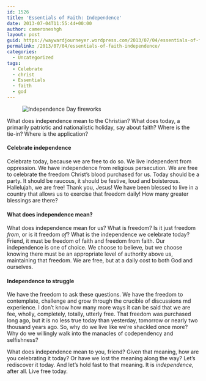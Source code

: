 ```yaml
---
id: 1526
title: 'Essentials of Faith: Independence'
date: 2013-07-04T11:55:44+00:00
author: cameroneshgh
layout: post
guid: https://waywardjourneyer.wordpress.com/2013/07/04/essentials-of-faith-independence/
permalink: /2013/07/04/essentials-of-faith-independence/
categories:
  - Uncategorized
tags:
  - Celebrate
  - christ
  - Essentials
  - faith
  - god
---
```

<figure><img alt="Independence Day fireworks" src="https://i0.wp.com/cdn-images-1.medium.com/max/800/0*u-g0fBgmteMWwRs3.jpg?w=525&#038;ssl=1" data-recalc-dims="1" /></figure> 

What does independence mean to the Christian? What does today, a primarily patriotic and nationalistic holiday, say about faith? Where is the tie-in? Where is the application?

#### Celebrate independence

Celebrate today, because we are free to do so. We live independent from oppression. We have independence from religious persecution. We are free to celebrate the freedom Christ’s blood purchased for us. Today should be a party. It should be raucous, it should be festive, loud and boisterous. Hallelujah, we are free! Thank you, Jesus! We have been blessed to live in a country that allows us to exercise that freedom daily! How many greater blessings are there?

#### What does independence mean?

What does independence mean for us? What is freedom? Is it just freedom _from_, or is it freedom _of_? What is the independence we celebrate today? Friend, it must be freedom of faith and freedom from faith. Our independence is one of choice. We choose to believe, but we choose knowing there must be an appropriate level of authority above us, maintaining that freedom. We are free, but at a daily cost to both God and ourselves.

#### Independence to struggle

We have the freedom to ask these questions. We have the freedom to contemplate, challenge and grow through the crucible of discussions md experience. I don’t know how many more ways it can be said that we are fee, wholly, completely, totally, utterly free. That freedom was purchased long ago, but it is no less true today than yesterday, tomorrow or nearly two thousand years ago. So, why do we live like we’re shackled once more? Why do we willingly walk into the manacles of codependency and selfishness?

What does independence mean to you, friend? Given that meaning, how are you celebrating it today? Or have we lost the meaning along the way? Let’s rediscover it today. And let’s hold fast to that meaning. It is _independence_, after all. Live free today.